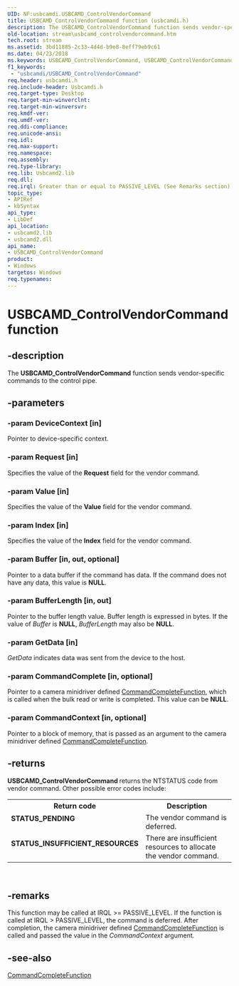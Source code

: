 ```yaml
---
UID: NF:usbcamdi.USBCAMD_ControlVendorCommand
title: USBCAMD_ControlVendorCommand function (usbcamdi.h)
description: The USBCAMD_ControlVendorCommand function sends vendor-specific commands to the control pipe.
old-location: stream\usbcamd_controlvendorcommand.htm
tech.root: stream
ms.assetid: 3bd11885-2c33-4d4d-b9e8-8eff79eb9c61
ms.date: 04/23/2018
ms.keywords: USBCAMD_ControlVendorCommand, USBCAMD_ControlVendorCommand function [Streaming Media Devices], stream.usbcamd_controlvendorcommand, usbcamdi/USBCAMD_ControlVendorCommand, usbcmdpr_71f3fad0-03ef-4328-90cf-d556de6736f5.xml
f1_keywords:
 - "usbcamdi/USBCAMD_ControlVendorCommand"
req.header: usbcamdi.h
req.include-header: Usbcamdi.h
req.target-type: Desktop
req.target-min-winverclnt: 
req.target-min-winversvr: 
req.kmdf-ver: 
req.umdf-ver: 
req.ddi-compliance: 
req.unicode-ansi: 
req.idl: 
req.max-support: 
req.namespace: 
req.assembly: 
req.type-library: 
req.lib: Usbcamd2.lib
req.dll: 
req.irql: Greater than or equal to PASSIVE_LEVEL (See Remarks section)
topic_type:
- APIRef
- kbSyntax
api_type:
- LibDef
api_location:
- usbcamd2.lib
- usbcamd2.dll
api_name:
- USBCAMD_ControlVendorCommand
product:
- Windows
targetos: Windows
req.typenames: 
---
```


# USBCAMD_ControlVendorCommand function


## -description


The <b>USBCAMD_ControlVendorCommand</b> function sends vendor-specific commands to the control pipe.


## -parameters




### -param DeviceContext [in]

Pointer to device-specific context.


### -param Request [in]

Specifies the value of the <b>Request</b> field for the vendor command.


### -param Value [in]

Specifies the value of the <b>Value</b> field for the vendor command.


### -param Index [in]

Specifies the value of the <b>Index</b> field for the vendor command.


### -param Buffer [in, out, optional]

Pointer to a data buffer if the command has data. If the command does not have any data, this value is <b>NULL</b>.


### -param BufferLength [in, out]

Pointer to the buffer length value. Buffer length is expressed in bytes. If the value of <i>Buffer</i> is <b>NULL</b>, <i>BufferLength</i> may also be <b>NULL</b>.


### -param GetData [in]

<i>GetData</i> indicates data was sent from the device to the host.


### -param CommandComplete [in, optional]

Pointer to a camera minidriver defined <a href="https://docs.microsoft.com/windows-hardware/drivers/ddi/usbcamdi/nc-usbcamdi-pcommand_complete_function">CommandCompleteFunction</a>, which is called when the bulk read or write is completed. This value can be <b>NULL</b>.


### -param CommandContext [in, optional]

Pointer to a block of memory, that is passed as an argument to the camera minidriver defined <a href="https://docs.microsoft.com/windows-hardware/drivers/ddi/usbcamdi/nc-usbcamdi-pcommand_complete_function">CommandCompleteFunction</a>.


## -returns



<b>USBCAMD_ControlVendorCommand </b>returns the NTSTATUS code from vendor command. Other possible error codes include:

<table>
<tr>
<th>Return code</th>
<th>Description</th>
</tr>
<tr>
<td width="40%">
<dl>
<dt><b>STATUS_PENDING</b></dt>
</dl>
</td>
<td width="60%">
The vendor command is deferred.

</td>
</tr>
<tr>
<td width="40%">
<dl>
<dt><b>STATUS_INSUFFICIENT_RESOURCES</b></dt>
</dl>
</td>
<td width="60%">
There are insufficient resources to allocate the vendor command.

</td>
</tr>
</table>
 




## -remarks



This function may be called at IRQL >= PASSIVE_LEVEL. If the function is called at IRQL > PASSIVE_LEVEL, the command is deferred. After completion, the camera minidriver defined <a href="https://docs.microsoft.com/windows-hardware/drivers/ddi/usbcamdi/nc-usbcamdi-pcommand_complete_function">CommandCompleteFunction</a> is called and passed the value in the <i>CommandContext</i> argument<i>.</i>




## -see-also




<a href="https://docs.microsoft.com/windows-hardware/drivers/ddi/usbcamdi/nc-usbcamdi-pcommand_complete_function">CommandCompleteFunction</a>
 

 

